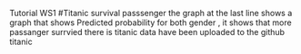 Tutorial WS1
#Titanic survival passsenger
the graph at the last line shows a graph that shows Predicted probability for both gender , it shows that  more passanger surrvied
there is titanic data have been uploaded to the github titanic